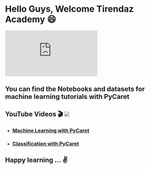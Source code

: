 # Hello Guys, Welcome Tirendaz Academy 😄

![](https://www.freepik.com/free-photo/excited-man-black-denim-jacket-chilling-with-girlfriend-outdoor-portrait-happy-couple-exploring-city_12152891.htm#query=happy%20people&position=12&from_view=search)

## You can find the Notebooks and datasets for machine learning tutorials with PyCaret

## YouTube Videos 🎬  [![](https://img.shields.io/badge/YouTube-Turkish-deeppink?&logo=youtube&logoColor=white)](https://www.youtube.com/c/TirendazAcademy)

- ### [Machine Learning with PyCaret](https://youtu.be/LEJlW6STeB0)
- ### [Classification with PyCaret](https://youtu.be/rIf4TNtMTtk)


## Happy learning ... ✌️ 


